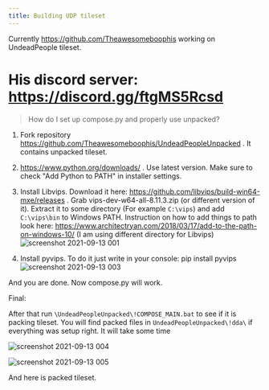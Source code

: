 ```yaml
---
title: Building UDP tileset
---
```


Currently https://github.com/Theawesomeboophis working on UndeadPeople tileset.

# His discord server: https://discord.gg/ftgMS5Rcsd

> How do I set up compose.py and properly use unpacked?

1. Fork repository https://github.com/Theawesomeboophis/UndeadPeopleUnpacked . It contains unpacked
   tileset.
2. https://www.python.org/downloads/ . Use latest version. Make sure to check "Add Python to PATH"
   in installer settings.
3. Install Libvips. Download it here: https://github.com/libvips/build-win64-mxe/releases . Grab
   vips-dev-w64-all-8.11.3.zip (or different version of it). Extract it to some directory (For
   example `C:\vips`) and add `C:\vips\bin` to Windows PATH. Instruction on how to add things to
   path look here: https://www.architectryan.com/2018/03/17/add-to-the-path-on-windows-10/ (I am
   using different directory for Libvips)
   ![screenshot 2021-09-13 001](https://user-images.githubusercontent.com/17512620/133093842-ef200cef-898a-4b5b-8a8e-23588e768483.png)

4. Install pyvips. To do it just write in your console: pip install pyvips
   ![screenshot 2021-09-13 003](https://user-images.githubusercontent.com/17512620/133094097-04750819-c729-473c-a1c9-f87b00e5bf9c.png)

And you are done. Now compose.py will work.

Final:

After that run `\UndeadPeopleUnpacked\!COMPOSE_MAIN.bat` to see if it is packing tileset. You will
find packed files in `UndeadPeopleUnpacked\!dda\` if everything was setup right. It will take some
time

![screenshot 2021-09-13 004](https://user-images.githubusercontent.com/17512620/133094442-30e28aad-4304-4710-8674-7314f2987473.png)

![screenshot 2021-09-13 005](https://user-images.githubusercontent.com/17512620/133094858-e123f137-a8e9-4d69-bae4-d28c065d9a81.png)

And here is packed tileset.
